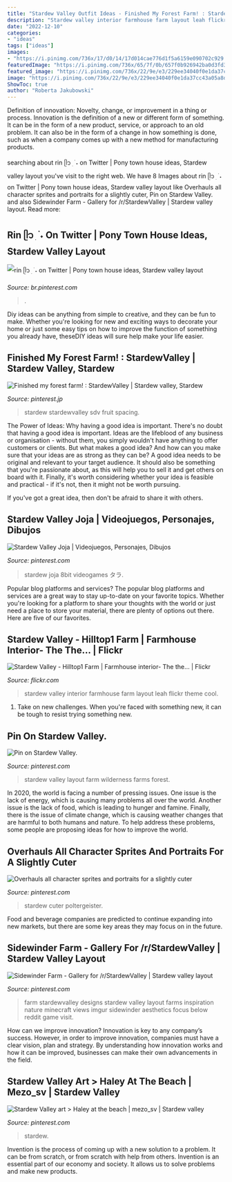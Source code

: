 ```yaml
---
title: "Stardew Valley Outfit Ideas - Finished My Forest Farm! : Stardewvalley"
description: "Stardew valley interior farmhouse farm layout leah flickr theme cool"
date: "2022-12-10"
categories:
- "ideas"
tags: ["ideas"]
images:
- "https://i.pinimg.com/736x/17/d0/14/17d014cae776d1f5a6159e090702c929.jpg"
featuredImage: "https://i.pinimg.com/736x/65/7f/0b/657f0b926942ba0d3fd3c587292fac76.jpg"
featured_image: "https://i.pinimg.com/736x/22/9e/e3/229ee34040f0e1da37cc43a05a8d4ad5.jpg"
image: "https://i.pinimg.com/736x/22/9e/e3/229ee34040f0e1da37cc43a05a8d4ad5.jpg"
ShowToc: true
author: "Roberta Jakubowski"
---
```



Definition of innovation: Novelty, change, or improvement in a thing or process.
Innovation is the definition of a new or different form of something. It can be in the form of a new product, service, or approach to an old problem. It can also be in the form of a change in how something is done, such as when a company comes up with a new method for manufacturing products.

	

		
searching about rin ᥫ᭡ ׅ ࣪ ˖ on Twitter | Pony town house ideas, Stardew valley layout you've visit to the right web. We have 8 Images about rin ᥫ᭡ ׅ ࣪ ˖ on Twitter | Pony town house ideas, Stardew valley layout like Overhauls all character sprites and portraits for a slightly cuter, Pin on Stardew Valley. and also Sidewinder Farm - Gallery for /r/StardewValley | Stardew valley layout. Read more:
		
    
## Rin ᥫ᭡ ׅ ࣪ ˖ On Twitter | Pony Town House Ideas, Stardew Valley Layout

<img loading=lazy src="https://i.pinimg.com/736x/22/9e/e3/229ee34040f0e1da37cc43a05a8d4ad5.jpg" onerror="this.onerror=null;this.src='https://tse3.mm.bing.net/th?id=OIP.pnnPD7jycKepa1f37mw1AgHaE8&amp;pid=15.1';" alt="rin ᥫ᭡ ׅ ࣪ ˖ on Twitter | Pony town house ideas, Stardew valley layout">

_Source: br.pinterest.com_

>. 

	

Diy ideas can be anything from simple to creative, and they can be fun to make. Whether you're looking for new and exciting ways to decorate your home or just some easy tips on how to improve the function of something you already have, theseDIY ideas will sure help make your life easier.

    
## Finished My Forest Farm! : StardewValley | Stardew Valley, Stardew

<img loading=lazy src="https://i.pinimg.com/736x/80/41/4a/80414ab3b0880b9763f7f4adacf935ac.jpg" onerror="this.onerror=null;this.src='https://tse1.mm.bing.net/th?id=OIP.7tlEzE-9PEHThGWRCRKSnQHaGB&amp;pid=15.1';" alt="Finished my forest farm! : StardewValley | Stardew valley, Stardew">

_Source: pinterest.jp_

>stardew stardewvalley sdv fruit spacing. 

	

The Power of Ideas: Why having a good idea is important.
There's no doubt that having a good idea is important. Ideas are the lifeblood of any business or organisation - without them, you simply wouldn't have anything to offer customers or clients. But what makes a good idea? And how can you make sure that your ideas are as strong as they can be?
A good idea needs to be original and relevant to your target audience. It should also be something that you're passionate about, as this will help you to sell it and get others on board with it. Finally, it's worth considering whether your idea is feasible and practical - if it's not, then it might not be worth pursuing.

If you've got a great idea, then don't be afraid to share it with others.

    
## Stardew Valley Joja | Videojuegos, Personajes, Dibujos

<img loading=lazy src="https://i.pinimg.com/736x/17/d0/14/17d014cae776d1f5a6159e090702c929.jpg" onerror="this.onerror=null;this.src='https://tse2.mm.bing.net/th?id=OIP.0pWwrmh8yKBp_PvJ2QRpkAHaHa&amp;pid=15.1';" alt="Stardew Valley Joja | Videojuegos, Personajes, Dibujos">

_Source: pinterest.com_

>stardew joja 8bit videogames タラ. 

	

Popular blog platforms and services?
The popular blog platforms and services are a great way to stay up-to-date on your favorite topics. Whether you're looking for a platform to share your thoughts with the world or just need a place to store your material, there are plenty of options out there. Here are five of our favorites.

    
## Stardew Valley - Hilltop1 Farm | Farmhouse Interior- The The… | Flickr

<img loading=lazy src="https://live.staticflickr.com/4834/44382491590_5f4b443b98_b.jpg" onerror="this.onerror=null;this.src='https://tse2.mm.bing.net/th?id=OIP.Ed82nNq3MVcaQ912Hod3KAHaEs&amp;pid=15.1';" alt="Stardew Valley - Hilltop1 Farm | Farmhouse interior- The the… | Flickr">

_Source: flickr.com_

>stardew valley interior farmhouse farm layout leah flickr theme cool. 

	

1) Take on new challenges. When you're faced with something new, it can be tough to resist trying something new.

    
## Pin On Stardew Valley.

<img loading=lazy src="https://i.pinimg.com/736x/6a/b3/de/6ab3de38c123deff7719cbecfe6227fc.jpg" onerror="this.onerror=null;this.src='https://tse2.mm.bing.net/th?id=OIP.Bg11HkRStNd8wQqSsAysPQHaGB&amp;pid=15.1';" alt="Pin on Stardew Valley.">

_Source: pinterest.com_

>stardew valley layout farm wilderness farms forest. 

	

In 2020, the world is facing a number of pressing issues. One issue is the lack of energy, which is causing many problems all over the world. Another issue is the lack of food, which is leading to hunger and famine. Finally, there is the issue of climate change, which is causing weather changes that are harmful to both humans and nature. To help address these problems, some people are proposing ideas for how to improve the world.

    
## Overhauls All Character Sprites And Portraits For A Slightly Cuter

<img loading=lazy src="https://i.pinimg.com/736x/65/7f/0b/657f0b926942ba0d3fd3c587292fac76.jpg" onerror="this.onerror=null;this.src='https://tse2.mm.bing.net/th?id=OIP.uTxtrFPlBmrn5n4u0wx8tgAAAA&amp;pid=15.1';" alt="Overhauls all character sprites and portraits for a slightly cuter">

_Source: pinterest.com_

>stardew cuter poltergeister. 

	

Food and beverage companies are predicted to continue expanding into new markets, but there are some key areas they may focus on in the future.

    
## Sidewinder Farm - Gallery For /r/StardewValley | Stardew Valley Layout

<img loading=lazy src="https://i.pinimg.com/736x/b2/e8/64/b2e864569a590a1db9e427364259b8b9.jpg" onerror="this.onerror=null;this.src='https://tse1.mm.bing.net/th?id=OIP.wT9-ZYfmxbdQBSRUWWYVcgHaGB&amp;pid=15.1';" alt="Sidewinder Farm - Gallery for /r/StardewValley | Stardew valley layout">

_Source: pinterest.com_

>farm stardewvalley designs stardew valley layout farms inspiration nature minecraft views imgur sidewinder aesthetics focus below reddit game visit. 

	

How can we improve innovation?
Innovation is key to any company’s success. However, in order to improve innovation, companies must have a clear vision, plan and strategy. By understanding how innovation works and how it can be improved, businesses can make their own advancements in the field.

    
## Stardew Valley Art &gt; Haley At The Beach | Mezo_sv | Stardew Valley

<img loading=lazy src="https://i.pinimg.com/originals/5e/71/59/5e71595e397a6ff9a44822231cac10a5.jpg" onerror="this.onerror=null;this.src='https://tse1.mm.bing.net/th?id=OIP.UEARmhn5txuLahTIBEiNCgHaJ4&amp;pid=15.1';" alt="Stardew Valley art &gt; Haley at the beach | mezo_sv | Stardew valley">

_Source: pinterest.com_

>stardew. 

	

Invention is the process of coming up with a new solution to a problem. It can be from scratch, or from scratch with help from others. Invention is an essential part of our economy and society. It allows us to solve problems and make new products.

